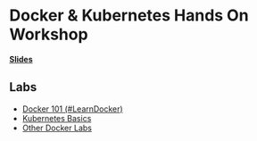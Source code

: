 # Docker & Kubernetes Hands On Workshop

**[Slides]()**

## Labs

* [Docker 101 (#LearnDocker)](https://dockr.ly/dev101)
* [Kubernetes Basics](https://kubernetes.io/docs/tutorials/kubernetes-basics/)
* [Other Docker Labs](https://training.play-with-docker.com/alacart/)

